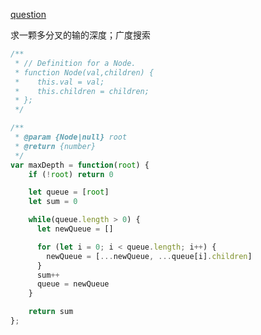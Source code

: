 [question](https://leetcode.com/problems/maximum-depth-of-n-ary-tree)

求一颗多分叉的输的深度；广度搜索

```js
/**
 * // Definition for a Node.
 * function Node(val,children) {
 *    this.val = val;
 *    this.children = children;
 * };
 */

/**
 * @param {Node|null} root
 * @return {number}
 */
var maxDepth = function(root) {
    if (!root) return 0

    let queue = [root]
    let sum = 0

    while(queue.length > 0) {
      let newQueue = []

      for (let i = 0; i < queue.length; i++) {
        newQueue = [...newQueue, ...queue[i].children]
      }
      sum++
      queue = newQueue
    }

    return sum
};
```
